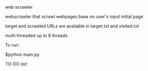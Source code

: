 web scrawler
<p>webscrawler that scrawl webpages base on user's input initial page
<p>target and scrawled URLs are available in target.txt and visited.txt
<p>multi-threaded up to 8 threads
<p>To run:
<p>$python main.py
<p>TO-DO list:
